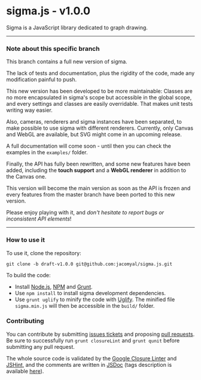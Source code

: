 sigma.js - v1.0.0
=================

Sigma is a JavaScript library dedicated to graph drawing.

---

### Note about this specific branch

This branch contains a full new version of sigma.

The lack of tests and documentation, plus the rigidity of the code, made any modification painful to push.

This new version has been developed to be more maintainable: Classes are no more encapsulated in sigma's scope but accessible in the global scope, and every settings and classes are easily overridable. That makes unit tests writing way easier.

Also, cameras, renderers and sigma instances have been separated, to make possible to use sigma with different renderers. Currently, only Canvas and WebGL are available, but SVG might come in an upcoming release.

A full documentation will come soon - until then you can check the examples in the `examples/` folder.

Finally, the API has fully been rewritten, and some new features have been added, including the **touch support** and a **WebGL renderer** in addition to the Canvas one.

This version will become the main version as soon as the API is frozen and every features from the master branch have been ported to this new version.

Please enjoy playing with it, and *don't hesitate to report bugs or inconsistent API elements*!

---

### How to use it

To use it, clone the repository:

```
git clone -b draft-v1.0.0 git@github.com:jacomyal/sigma.js.git
```

To build the code:

 - Install [Node.js](http://nodejs.org/), [NPM](https://npmjs.org/) and [Grunt](http://gruntjs.com/installing-grunt).
 - Use `npm install` to install sigma development dependencies.
 - Use `grunt uglify` to minify the code with [Uglify](https://github.com/mishoo/UglifyJS). The minified file `sigma.min.js` will then be accessible in the `build/` folder.

### Contributing

You can contribute by submitting [issues tickets](http://github.com/jacomyal/sigma.js/issues) and proposing [pull requests](http://github.com/jacomyal/sigma.js/pulls). Be sure to successfully run `grunt closureLint` and `grunt qunit` before submitting any pull request.

The whole source code is validated by the [Google Closure Linter](https://developers.google.com/closure/utilities/) and [JSHint](http://www.jshint.com/), and the comments are written in [JSDoc](http://en.wikipedia.org/wiki/JSDoc) (tags description is available [here](https://developers.google.com/closure/compiler/docs/js-for-compiler)).
